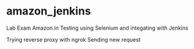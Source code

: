 # amazon_jenkins
Lab Exam Amazon.in Testing using Selenium and integating with Jenkins 

Trying reverse proxy with ngrok
Sending new request
